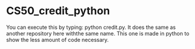 # CS50_credit_python
You can execute this by typing: python credit.py. It does the same as another repository here withthe same name. This one is made in python to show the less amount of code necessary.
